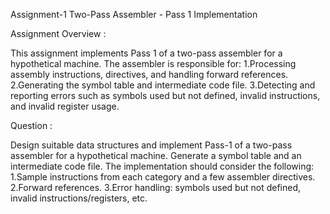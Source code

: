 Assignment-1
Two-Pass Assembler - Pass 1 Implementation

Assignment Overview :

This assignment implements Pass 1 of a two-pass assembler for a hypothetical machine. The assembler is responsible for:
1.Processing assembly instructions, directives, and handling forward references.
2.Generating the symbol table and intermediate code file.
3.Detecting and reporting errors such as symbols used but not defined, invalid instructions, and invalid register usage.

Question : 

Design suitable data structures and implement Pass-1 of a two-pass assembler for a hypothetical machine.
Generate a symbol table and an intermediate code file. The implementation should consider the following:
1.Sample instructions from each category and a few assembler directives.
2.Forward references.
3.Error handling: symbols used but not defined, invalid instructions/registers, etc.
